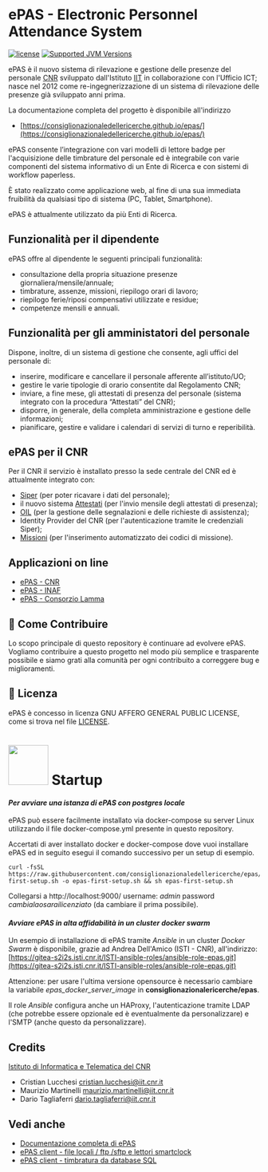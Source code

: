 # ePAS - Electronic Personnel Attendance System

[![license](https://img.shields.io/badge/License-AGPL%20v3-blue.svg?logo=gnu&style=for-the-badge)](https://github.com/consiglionazionaledellericerche/epas/blob/master/LICENSE)
[![Supported JVM Versions](https://img.shields.io/badge/JVM-11-brightgreen.svg?style=for-the-badge&logo=Java)](https://openjdk.java.net/install/)

ePAS è il nuovo sistema di rilevazione e gestione delle presenze del personale 
[CNR](https://www.cnr.it) sviluppato dall'Istituto [IIT](https://www.iit.cnr.it) in collaborazione
con l'Ufficio ICT; nasce nel 2012 come re-ingegnerizzazione di un sistema di rilevazione delle
presenze già sviluppato anni prima.

La documentazione completa del progetto è disponibile all'indirizzo

- [https://consiglionazionaledellericerche.github.io/epas/](https://consiglionazionaledellericerche.github.io/epas/)

ePAS consente l’integrazione con vari modelli di lettore badge per l'acquisizione delle timbrature
del personale ed è integrabile con varie componenti del sistema informativo di un Ente di Ricerca e
con sistemi di workflow paperless.

È stato realizzato come applicazione web, al fine di una sua immediata fruibilità da qualsiasi tipo
di sistema (PC, Tablet, Smartphone).

ePAS è attualmente utilizzato da più Enti di Ricerca.


## Funzionalità per il dipendente

ePAS offre al dipendente le seguenti principali funzionalità:

-  consultazione della propria situazione presenze giornaliera/mensile/annuale;
-  timbrature, assenze, missioni, riepilogo orari di lavoro;
-  riepilogo ferie/riposi compensativi utilizzate e residue;
-  competenze mensili e annuali.

## Funzionalità per gli amministatori del personale

Dispone, inoltre, di un sistema di gestione che consente, agli uffici
del personale di:

-  inserire, modificare e cancellare il personale afferente
   all’istituto/UO;
-  gestire le varie tipologie di orario consentite dal Regolamento CNR;
-  inviare, a fine mese, gli attestati di presenza del personale
   (sistema integrato con la procedura “Attestati” del CNR);
-  disporre, in generale, della completa amministrazione e gestione
   delle informazioni;
-  pianificare, gestire e validare i calendari di servizi di turno e
   reperibilità.

## ePAS per il CNR

Per il CNR il servizio è installato presso la sede centrale del CNR ed è attualmente integrato con:

  - [Siper](https://consiglionazionaledellericerche.github.io/docs/siper) 
    (per poter ricavare i dati del personale);
  - il nuovo sistema 
    [Attestati](https://consiglionazionaledellericerche.github.io/docs/attestati.html)
    (per l'invio mensile degli attestati di  presenza);
  - [OIL](https://consiglionazionaledellericerche.github.io/docs/attestati.html) 
    (per la gestione delle segnalazioni e delle richieste di assistenza);
  - Identity Provider del CNR (per l'autenticazione tramite le credenziali Siper);
  - [Missioni](https://consiglionazionaledellericerche.github.io/docs/missioni.html) 
    (per l'inserimento automatizzato dei codici di missione).

## Applicazioni on line

* [ePAS - CNR](https://epas.amministrazione.cnr.it)
* [ePAS - INAF](https://epas.inaf.it)
* [ePAS - Consorzio Lamma](https://epas.lamma.toscana.it)

## 👏 Come Contribuire 

Lo scopo principale di questo repository è continuare ad evolvere ePAS. 
Vogliamo contribuire a questo progetto nel modo più semplice e trasparente possibile e siamo grati
alla comunità per ogni contribuito a correggere bug e miglioramenti.

## 📄 Licenza

ePAS è concesso in licenza GNU AFFERO GENERAL PUBLIC LICENSE, come si trova nel file [LICENSE][l].

[l]: https://github.com/consiglionazionaledellericerche/epas/blob/master/LICENSE

# <img src="https://www.docker.com/sites/default/files/d8/2019-07/Moby-logo.png" width=80> Startup

#### _Per avviare una istanza di ePAS con postgres locale_

ePAS può essere facilmente installato via docker-compose su server Linux utilizzando il file 
docker-compose.yml presente in questo repository.

Accertati di aver installato docker e docker-compose dove vuoi installare ePAS ed in seguito
esegui il comando successivo per un setup di esempio.

```
curl -fsSL https://raw.githubusercontent.com/consiglionazionaledellericerche/epas/master/epas-first-setup.sh -o epas-first-setup.sh && sh epas-first-setup.sh
```

Collegarsi a http://localhost:9000/ username: _admin_ password _cambialaosarailicenziato_ (da cambiare il prima possibile). 

#### _Avviare ePAS in alta affidabilità in un cluster docker swarm_

Un esempio di installazione di ePAS tramite *Ansible* in un cluster *Docker Swarm*
è disponibile, grazie ad Andrea Dell'Amico (ISTI - CNR), all'indirizzo:
[https://gitea-s2i2s.isti.cnr.it/ISTI-ansible-roles/ansible-role-epas.git](https://gitea-s2i2s.isti.cnr.it/ISTI-ansible-roles/ansible-role-epas.git)

Attenzione: per usare l'ultima versione opensource è necessario cambiare la variabile
*epas_docker_server_image* in **consiglionazionalericerche/epas**.

Il role *Ansible* configura anche un HAProxy, l'autenticazione tramite LDAP (che potrebbe essere
opzionale ed è eventualmente da personalizzare) e l'SMTP (anche questo da personalizzare).

## Credits

[Istituto di Informatica e Telematica del CNR](https://www.iit.cnr.it)

  - Cristian Lucchesi <cristian.lucchesi@iit.cnr.it>
  - Maurizio Martinelli <maurizio.martinelli@iit.cnr.it>
  - Dario Tagliaferri <dario.tagliaferri@iit.cnr.it>

## Vedi anche

  - [Documentazione completa di ePAS ](https://consiglionazionaledellericerche.github.io/epas/)
  - [ePAS client - file locali / ftp /sftp e lettori smartclock](https://github.com/consiglionazionaledellericerche/epas-client)
  - [ePAS client - timbratura da database SQL](https://github.com/consiglionazionaledellericerche/epas-client-sql)
